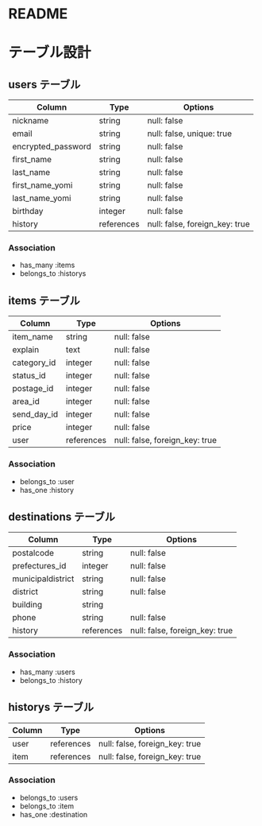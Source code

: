 # README

# テーブル設計

## users テーブル

| Column             | Type       | Options                         |
| ------------------ | ---------- | --------------------------------|
| nickname           |string      | null: false                     |
| email              |string      | null: false, unique: true       |
| encrypted_password |string      | null: false                     |
| first_name         |string      | null: false                     |
| last_name          |string      | null: false                     |
| first_name_yomi    |string      | null: false                     |
| last_name_yomi     |string      | null: false                     |
| birthday           |integer     | null: false                     |
| history            |references  | null: false, foreign_key: true  |

### Association

- has_many :items
- belongs_to :historys

## items テーブル

| Column     | Type       | Options                         |
| ---------- | ---------- | ------------------------------- |
| item_name  | string     | null: false                     |
| explain    | text       | null: false                     |
| category_id| integer    | null: false                     |
| status_id  | integer    | null: false                     |
| postage_id | integer    | null: false                     |
| area_id    | integer    | null: false                     |
| send_day_id| integer    | null: false                     |
| price      | integer    | null: false                     |
| user       | references | null: false, foreign_key: true  |

### Association

- belongs_to :user
- has_one :history

## destinations テーブル

| Column             | Type       | Options                         |
| ------------------ | ---------- | --------------------------------|
| postalcode         |string      | null: false                     |
| prefectures_id     |integer     | null: false                     |
| municipaldistrict  |string      | null: false                     |
| district           |string      | null: false                     |
| building           |string      |                                 |
| phone              |string      | null: false                     |
| history            |references  | null: false, foreign_key: true  |

### Association

- has_many :users
- belongs_to :history

## historys テーブル

| Column             | Type        | Options                         |
| ------------------ | ----------- | ------------------------------- |
| user               | references  | null: false, foreign_key: true  |
| item               | references  | null: false, foreign_key: true  |

### Association

- belongs_to :users
- belongs_to :item
- has_one :destination